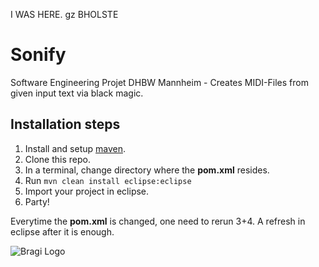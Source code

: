 I WAS HERE. gz BHOLSTE


Sonify
======

Software Engineering Projet DHBW Mannheim - Creates MIDI-Files from given input text via black magic.

Installation steps
--------

1. Install and setup [maven](http://maven.apache.org/).
2. Clone this repo.
3. In a terminal, change directory where the **pom.xml** resides.
4. Run `mvn clean install eclipse:eclipse`
5. Import your project in eclipse.
6. Party!

Everytime the **pom.xml** is changed, one need to rerun 3+4.
A refresh in eclipse after it is enough.

![Bragi Logo](http://s12.postimage.org/8pa2gn46l/TINF11_AI_bragisoft_logo_v1_20120906.jpg )
